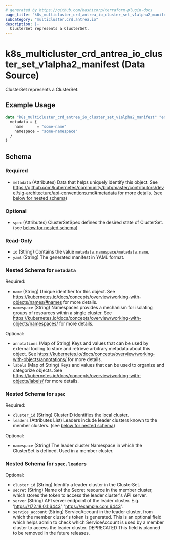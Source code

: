 ```yaml
---
# generated by https://github.com/hashicorp/terraform-plugin-docs
page_title: "k8s_multicluster_crd_antrea_io_cluster_set_v1alpha2_manifest Data Source - terraform-provider-k8s"
subcategory: "multicluster.crd.antrea.io"
description: |-
  ClusterSet represents a ClusterSet.
---
```


# k8s_multicluster_crd_antrea_io_cluster_set_v1alpha2_manifest (Data Source)

ClusterSet represents a ClusterSet.

## Example Usage

```terraform
data "k8s_multicluster_crd_antrea_io_cluster_set_v1alpha2_manifest" "example" {
  metadata = {
    name      = "some-name"
    namespace = "some-namespace"
  }
}
```

<!-- schema generated by tfplugindocs -->
## Schema

### Required

- `metadata` (Attributes) Data that helps uniquely identify this object. See https://github.com/kubernetes/community/blob/master/contributors/devel/sig-architecture/api-conventions.md#metadata for more details. (see [below for nested schema](#nestedatt--metadata))

### Optional

- `spec` (Attributes) ClusterSetSpec defines the desired state of ClusterSet. (see [below for nested schema](#nestedatt--spec))

### Read-Only

- `id` (String) Contains the value `metadata.namespace/metadata.name`.
- `yaml` (String) The generated manifest in YAML format.

<a id="nestedatt--metadata"></a>
### Nested Schema for `metadata`

Required:

- `name` (String) Unique identifier for this object. See https://kubernetes.io/docs/concepts/overview/working-with-objects/names/#names for more details.
- `namespace` (String) Namespaces provides a mechanism for isolating groups of resources within a single cluster. See https://kubernetes.io/docs/concepts/overview/working-with-objects/namespaces/ for more details.

Optional:

- `annotations` (Map of String) Keys and values that can be used by external tooling to store and retrieve arbitrary metadata about this object. See https://kubernetes.io/docs/concepts/overview/working-with-objects/annotations/ for more details.
- `labels` (Map of String) Keys and values that can be used to organize and categorize objects. See https://kubernetes.io/docs/concepts/overview/working-with-objects/labels/ for more details.


<a id="nestedatt--spec"></a>
### Nested Schema for `spec`

Required:

- `cluster_id` (String) ClusterID identifies the local cluster.
- `leaders` (Attributes List) Leaders include leader clusters known to the member clusters. (see [below for nested schema](#nestedatt--spec--leaders))

Optional:

- `namespace` (String) The leader cluster Namespace in which the ClusterSet is defined. Used in a member cluster.

<a id="nestedatt--spec--leaders"></a>
### Nested Schema for `spec.leaders`

Optional:

- `cluster_id` (String) Identify a leader cluster in the ClusterSet.
- `secret` (String) Name of the Secret resource in the member cluster, which stores the token to access the leader cluster's API server.
- `server` (String) API server endpoint of the leader cluster. E.g. 'https://172.18.0.1:6443', 'https://example.com:6443'.
- `service_account` (String) ServiceAccount in the leader cluster, from which the member cluster's token is generated. This is an optional field which helps admin to check which ServiceAccount is used by a member cluster to access the leader cluster.  DEPRECATED This field is planned to be removed in the future releases.
